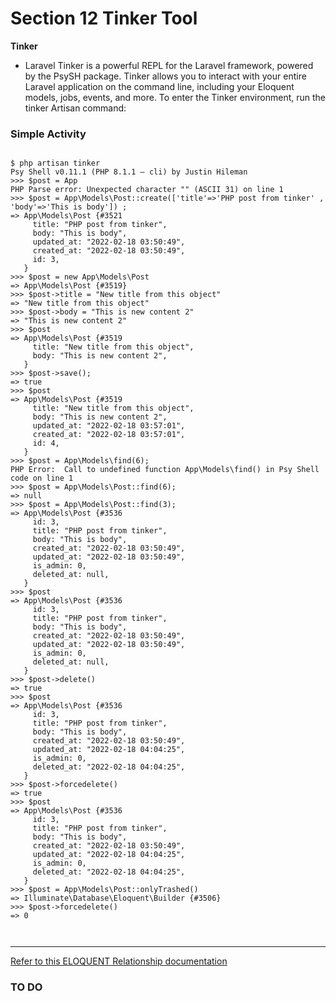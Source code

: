 # Section 12 Tinker Tool

**Tinker**

- Laravel Tinker is a powerful REPL for the Laravel framework, powered by the PsySH package.
  Tinker allows you to interact with your entire Laravel application on the command line, including your Eloquent models, jobs, events, and more. To enter the Tinker environment, run the tinker Artisan command:

### Simple Activity

```tinker

$ php artisan tinker
Psy Shell v0.11.1 (PHP 8.1.1 — cli) by Justin Hileman
>>> $post = App
PHP Parse error: Unexpected character "" (ASCII 31) on line 1
>>> $post = App\Models\Post::create(['title'=>'PHP post from tinker' , 'body'=>'This is body']) ;
=> App\Models\Post {#3521
     title: "PHP post from tinker",
     body: "This is body",
     updated_at: "2022-02-18 03:50:49",
     created_at: "2022-02-18 03:50:49",
     id: 3,
   }
>>> $post = new App\Models\Post
=> App\Models\Post {#3519}
>>> $post->title = "New title from this object"
=> "New title from this object"
>>> $post->body = "This is new content 2"
=> "This is new content 2"
>>> $post
=> App\Models\Post {#3519
     title: "New title from this object",
     body: "This is new content 2",
   }
>>> $post->save();
=> true
>>> $post
=> App\Models\Post {#3519
     title: "New title from this object",
     body: "This is new content 2",
     updated_at: "2022-02-18 03:57:01",
     created_at: "2022-02-18 03:57:01",
     id: 4,
   }
>>> $post = App\Models\find(6);
PHP Error:  Call to undefined function App\Models\find() in Psy Shell code on line 1
>>> $post = App\Models\Post::find(6);
=> null
>>> $post = App\Models\Post::find(3);
=> App\Models\Post {#3536
     id: 3,
     title: "PHP post from tinker",
     body: "This is body",
     created_at: "2022-02-18 03:50:49",
     updated_at: "2022-02-18 03:50:49",
     is_admin: 0,
     deleted_at: null,
   }
>>> $post
=> App\Models\Post {#3536
     id: 3,
     title: "PHP post from tinker",
     body: "This is body",
     created_at: "2022-02-18 03:50:49",
     updated_at: "2022-02-18 03:50:49",
     is_admin: 0,
     deleted_at: null,
   }
>>> $post->delete()
=> true
>>> $post
=> App\Models\Post {#3536
     id: 3,
     title: "PHP post from tinker",
     body: "This is body",
     created_at: "2022-02-18 03:50:49",
     updated_at: "2022-02-18 04:04:25",
     is_admin: 0,
     deleted_at: "2022-02-18 04:04:25",
   }
>>> $post->forcedelete()
=> true
>>> $post
=> App\Models\Post {#3536
     id: 3,
     title: "PHP post from tinker",
     body: "This is body",
     created_at: "2022-02-18 03:50:49",
     updated_at: "2022-02-18 04:04:25",
     is_admin: 0,
     deleted_at: "2022-02-18 04:04:25",
   }
>>> $post = App\Models\Post::onlyTrashed()
=> Illuminate\Database\Eloquent\Builder {#3506}
>>> $post->forcedelete()
=> 0



```

<hr>

[Refer to this ELOQUENT Relationship documentation](https://laravel.com/docs/9.x/eloquent-relationships)

### TO DO
